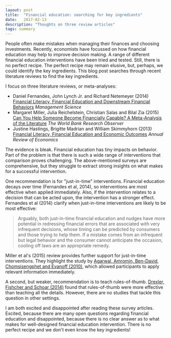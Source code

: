 ```yaml
---
layout: post
title:  "Financial education: searching for key ingredients"
date:   2017-02-13
description: "Thoughts on three review articles"
tags: summary
---
```

People often make mistakes when managing their finances and choosing investments. Recently, economists have focussed on how financial education may help to improve decision making. A range of different financial education interventions have been tried and tested. Still, there is no perfect recipe. The perfect recipe may remain elusive, but, perhaps, we could identify the key ingredients. This blog post searches through recent literature reviews to find the key ingredients.

I focus on three literature reviews, or meta-analyses:
* Daniel Fernandes, John Lynch Jr. and Richard Netemeyer (2014) [Financial Literacy, Financial Education and Downstream Financial Behaviors](http://dx.doi.org/10.1287/mnsc.2013.1849) *Management Science*
* Margaret Miller, Julia Reichelstein, Christian Salas and Bilal Zia (2015) [Can You Help Someone Become Financially Capable? A Meta-Analysis of the Literature](http://dx.doi.org/10.1093/wbro/lkv009) *The World Bank Research Observer*
* Justine Hastings, Brigitte Madrian and
William Skimmyhorn (2013) [Financial Literacy, Financial Education and Economic Outcomes](http://dx.doi.org/10.1146/annurev-economics-082312-125807) *Annual Review of Economics*

The evidence is bleak. Financial education has tiny impacts on behavior. Part of the problem is that there is such a wide range of interventions that comparison proves challenging. The above-mentioned surveys are comprehensive, but they struggle to extract strong insights on what makes for a successful intervention.

One recommendation is for "just-in-time" interventions. Financial education decays over time (Fernandes et al, 2014), so interventions are most effective when applied immediately. Also, if the intervention relates to a decision that can be acted upon, the intervention has a stronger effect. Fernandes et al (2014) clarify when just-in-time interventions are likely to be most effective:

> Arguably, both just-in-time financial education and nudges have more potential in redressing financial errors that are associated with very infrequent decisions, whose timing can be predicted by consumers and those trying to help them. If a mistake comes from an infrequent but legal behavior and the consumer cannot anticipate the occasion, cooling off laws are an appropriate remedy.

Miller et al's (2015) review provides further support for just-in-time interventions. They highlight the study by [Agarwal, Amromin, Ben-David, Chomsisengphet and Evanoff (2010)](http://www.aeaweb.org/articles.php?doi=10.1257/aer.100.2.495), which allowed participants to apply relevant information immediately.

A second, but weaker, recommendation is to teach rules-of-thumb. [Drexler, Fishcher and Schoar (2014)](http://dx.doi.org/10.1257/app.6.2.1) found that rules-of-thumb were more effective than teaching all the details. However, there are no studies that tackle this question in other settings.

I am both excited and disappointed after reading these survey articles. Excited, because there are many open questions regarding financial education and disappointed, because there is no clear answer as to what makes for well-designed financial education intervention. There is no perfect recipe and we don't even know the key ingredients!
